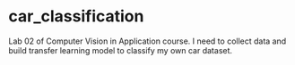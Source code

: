 # car_classification
Lab 02 of Computer Vision in Application course. I need to collect data and build transfer learning model to classify my own car dataset.
